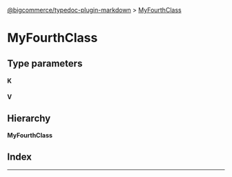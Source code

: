 [@bigcommerce/typedoc-plugin-markdown](../README.md) > [MyFourthClass](../classes/myfourthclass.md)

# MyFourthClass

## Type parameters

#### K 
#### V 
## Hierarchy

**MyFourthClass**

## Index

---

